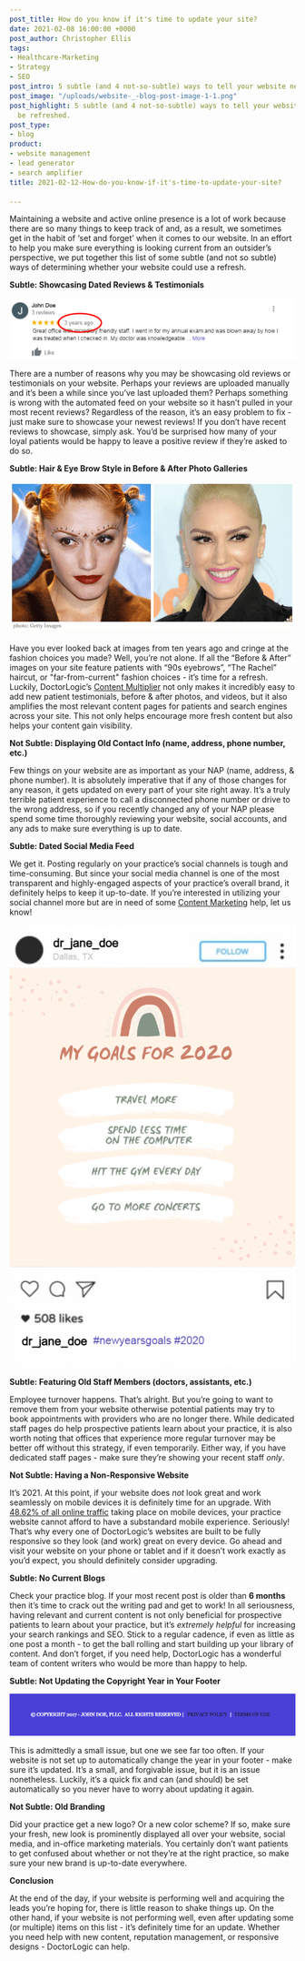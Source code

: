 ```yaml
---
post_title: How do you know if it's time to update your site?
date: 2021-02-08 16:00:00 +0000
post_author: Christopher Ellis
tags:
- Healthcare-Marketing
- Strategy
- SEO
post_intro: 5 subtle (and 4 not-so-subtle) ways to tell your website needs to be refreshed.
post_image: "/uploads/website-_-blog-post-image-1-1.png"
post_highlight: 5 subtle (and 4 not-so-subtle) ways to tell your website needs to
  be refreshed.
post_type:
- blog
product:
- website management
- lead generator
- search amplifier
title: 2021-02-12-How-do-you-know-if-it's-time-to-update-your-site?

---
```

Maintaining a website and active online presence is a lot of work because there are so many things to keep track of and, as a result, we sometimes get in the habit of ‘set and forget’ when it comes to our website. In an effort to help you make sure everything is looking current from an outsider’s perspective, we put together this list of some subtle (and not so subtle) ways of determining whether your website could use a refresh.

**Subtle: Showcasing Dated Reviews & Testimonials**

![](/uploads/john-doe-review.png)

There are a number of reasons why you may be showcasing old reviews or testimonials on your website. Perhaps your reviews are uploaded manually and it’s been a while since you’ve last uploaded them? Perhaps something is wrong with the automated feed on your website so it hasn’t pulled in your most recent reviews? Regardless of the reason, it’s an easy problem to fix - just make sure to showcase your newest reviews! If you don’t have recent reviews to showcase, simply ask. You’d be surprised how many of your loyal patients would be happy to leave a positive review if they’re asked to do so.

**Subtle: Hair & Eye Brow Style in Before & After Photo Galleries**

![](/uploads/getty-images-1.png)

Have you ever looked back at images from ten years ago and cringe at the fashion choices you made? Well, you’re not alone. If all the “Before & After” images on your site feature patients with “90s eyebrows”, “The Rachel” haircut, or "far-from-current" fashion choices - it’s time for a refresh. Luckily, DoctorLogic’s [Content Multiplier](https://kcf-bt5b1aiujg.instant.forestry.io/medical-website-content-multiplier/) not only makes it incredibly easy to add new patient testimonials, before & after photos, and videos, but it also amplifies the most relevant content pages for patients and search engines across your site. This not only helps encourage more fresh content but also helps your content gain visibility.

**Not Subtle: Displaying Old Contact Info (name, address, phone number, etc.)**

Few things on your website are as important as your NAP (name, address, & phone number). It is absolutely imperative that if any of those changes for any reason, it gets updated on every part of your site right away. It’s a truly terrible patient experience to call a disconnected phone number or drive to the wrong address, so if you recently changed any of your NAP please spend some time thoroughly reviewing your website, social accounts, and any ads to make sure everything is up to date.

**Subtle: Dated Social Media Feed**

We get it. Posting regularly on your practice’s social channels is tough and time-consuming. But since your social media channel is one of the most transparent and highly-engaged aspects of your practice’s overall brand, it definitely helps to keep it up-to-date. If you’re interested in utilizing your social channel more but are in need of some [Content Marketing](https://doctorlogic.com/growth-accelerators/healthcare-content-marketing) help, let us know!

![](/uploads/2020-ig-post.png)

**Subtle: Featuring Old Staff Members (doctors, assistants, etc.)**

Employee turnover happens. That’s alright. But you’re going to want to remove them from your website otherwise potential patients may try to book appointments with providers who are no longer there. While dedicated staff pages do help prospective patients learn about your practice, it is also worth noting that offices that experience more regular turnover may be better off without this strategy, if even temporarily. Either way, if you have dedicated staff pages - make sure they’re showing your recent staff _only_.

**Not Subtle: Having a Non-Responsive Website**

It’s 2021. At this point, if your website does _not_ look great and work seamlessly on mobile devices it is definitely time for an upgrade. With [48.62% of all online traffic](https://gs.statcounter.com/platform-market-share/desktop-mobile-tablet/worldwide) taking place on mobile devices, your practice website cannot afford to have a substandard mobile experience. Seriously! That’s why every one of DoctorLogic’s websites are built to be fully responsive so they look (and work) great on every device. Go ahead and visit your website on your phone or tablet and if it doesn’t work exactly as you’d expect, you should definitely consider upgrading.

**Subtle: No Current Blogs**

Check your practice blog. If your most recent post is older than **6 months** then it’s time to crack out the writing pad and get to work! In all seriousness, having relevant and current content is not only beneficial for prospective patients to learn about your practice, but it’s _extremely helpful_ for increasing your search rankings and SEO. Stick to a regular cadence, if even as little as one post a month - to get the ball rolling and start building up your library of content. And don’t forget, if you need help, DoctorLogic has a wonderful team of content writers who would be more than happy to help.

**Subtle: Not Updating the Copyright Year in Your Footer**

![](/uploads/old-footer-1.png)

This is admittedly a small issue, but one we see far too often. If your website is not set up to automatically change the year in your footer - make sure it’s updated. It’s a small, and forgivable issue, but it is an issue nonetheless. Luckily, it’s a quick fix and can (and should) be set automatically so you never have to worry about updating it again.

**Not Subtle: Old Branding**

Did your practice get a new logo? Or a new color scheme? If so, make sure your fresh, new look is prominently displayed all over your website, social media, and in-office marketing materials. You certainly don’t want patients to get confused about whether or not they’re at the right practice, so make sure your new brand is up-to-date everywhere.

**Conclusion**

At the end of the day, if your website is performing well and acquiring the leads you’re hoping for, there is little reason to shake things up. On the other hand, if your website is not performing well, even after updating some (or multiple) items on this list - it’s definitely time for an update. Whether you need help with new content, reputation management, or responsive designs - DoctorLogic can help.